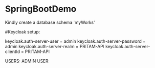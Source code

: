 # SpringBootDemo
Kindly create a database schema 'myWorks'

#Keycloak setup:

keycloak.auth-server-user = admin
keycloak.auth-server-password = admin
keycloak.auth-server-realm = PRITAM-API
keycloak.auth-server-clientId = PRITAM-API

USERS:  ADMIN
		USER
